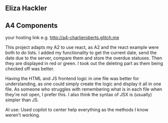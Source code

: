 Eliza Hackler 
---

## A4 Components

your hosting link e.g. http://a4-charlieroberts.glitch.me

This project adapts my A2 to use react, as A2 and the react example were both to do lists. I added my functionality to get the current date, send the date due to the server, compare them and store the overdue statuses. Then they are displayed in red or green. I took out the deleting part as them being checked off was better. 

Having the HTML and JS frontend logic in one file was better for understanding, as one could simply create the logic and display it all in one file. As someone who struggles with remembering what is in each file when they're not open, I prefer this. I also think the syntax of JSX is (usually) simpler than JS. 

AI use: Used copilot to center help everything as the methods I know weren't working. 